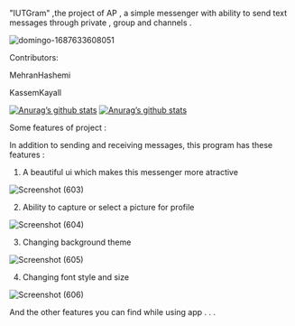 "IUTGram" ,the project of AP , a simple messenger with ability to send text messages through private , group and channels  .

![domingo-1687633608051](https://github.com/KassemKayall/Massenger/assets/134122361/0f60c947-f79f-4ab0-ac1f-c6cdd45ac4a6)

Contributors:

MehranHashemi

KassemKayall

[![Anurag’s github stats](https://github-readme-stats.vercel.app/api?username=Mehran1383)](https://github.com/Mehran1383)
[![Anurag’s github stats](https://github-readme-stats.vercel.app/api?username=KassemKayall)](https://github.com/KassemKayall)

Some features of project :

In addition to  sending and receiving messages, this program has these features :

1. A beautiful ui which makes this messenger more atractive 

![Screenshot (603)](https://github.com/KassemKayall/Massenger/assets/134122361/b06dd1fa-2273-49b5-8d0d-bdeb44dbda63)

2. Ability to capture or select a picture for profile

![Screenshot (604)](https://github.com/KassemKayall/Massenger/assets/134122361/0f5c2aea-39a0-43d5-94c0-7cca7181243f)

3. Changing background theme 

![Screenshot (605)](https://github.com/KassemKayall/Massenger/assets/134122361/3fd931cf-f34a-4a9e-ad83-a339a4598f47)

4. Changing font style and size

![Screenshot (606)](https://github.com/KassemKayall/Massenger/assets/134122361/0531c097-e2a1-492d-a152-9201488508ce)

And the other features you can find while using app . . .



